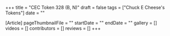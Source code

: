 +++
title = "CEC Token 328 (B, N)"
draft = false
tags = ["Chuck E Cheese's Tokens"]
date = ""

[Article]
pageThumbnailFile = ""
startDate = ""
endDate = ""
gallery = []
videos = []
contributors = []
reviews = []
+++